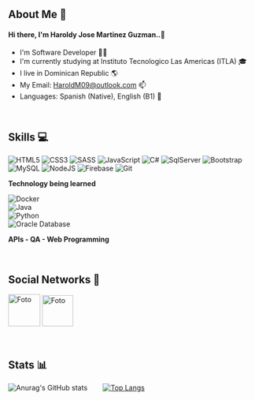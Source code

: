 ## About Me :bust_in_silhouette:

#### Hi there, I'm Haroldy Jose Martinez Guzman..👋

- I'm Software Developer 🧑‍💻
- I'm currently studying at Instituto Tecnologico Las Americas (ITLA) 🎓
- I live in Dominican Republic 🌎
- My Email: HaroldM09@outlook.com 📫
- Languages: Spanish (Native), English (B1) 💬

&nbsp;

## Skills :computer:

![HTML5](https://img.shields.io/badge/-HTML5-E34F26?style=for-the-badge&logo=html5&logoColor=white)
![CSS3](https://img.shields.io/badge/-CSS3-1572B6?style=for-the-badge&logo=css3&logoColor=white)
![SASS](https://img.shields.io/badge/Sass-CC6699?style=for-the-badge&logo=sass&logoColor=white)
![JavaScript](https://img.shields.io/badge/-JavaScript-yellow?style=for-the-badge&logo=javascript&logoColor=black)
![C#](https://img.shields.io/badge/Csharp-563D7C?style=for-the-badge&logo=dotnet&logoColor=white)
![SqlServer](https://img.shields.io/badge/-SQLServer-brown?style=for-the-badge&logo=databricks&logoColor=white)
![Bootstrap](https://img.shields.io/badge/-Bootstrap-563D7C?style=for-the-badge&logo=bootstrap&logoColor=white)
![MySQL](https://img.shields.io/badge/-MySQL-blue?style=for-the-badge&logo=mysql&logoColor=white)
![NodeJS](https://img.shields.io/badge/Node.js-43853D?style=for-the-badge&logo=node.js&logoColor=white)
![Firebase](https://img.shields.io/badge/Firebase-yellow?style=for-the-badge&logo=firebase&logoColor=brown)
![Git](https://img.shields.io/badge/-Git-red?style=for-the-badge&logo=git&logoColor=white)


**Technology being learned**
<br>

![Docker](https://img.shields.io/badge/Docker-blue?style=for-the-badge&logo=docker&logoColor=white) <br>
![Java](https://img.shields.io/badge/Java-grey?style=for-the-badge&logo=coffeescript&logoColor=blue) <br>
![Python](https://img.shields.io/badge/Python-green?style=for-the-badge&logo=python&logoColor=blue) <br>
![Oracle Database](https://img.shields.io/badge/Oracle_Databae-brown?style=for-the-badge&logo=databricks&logoColor=white)

**APIs - QA - Web Programming**

&nbsp;

## Social Networks :iphone:

<a id="instagram" href="https://www.instagram.com/haroldymart/"><img width='65px' src="https://logos-world.net/wp-content/uploads/2020/06/Instagram-Logo-700x394.png" alt="Foto"></a>
<a id="telegram" target="_blank" href="https://t.me/haroldymart"><img width='63px' src="https://logos-world.net/wp-content/uploads/2021/03/Telegram-Logo.png" alt="Foto"></a> 


&nbsp;

## Stats :bar_chart:

![Anurag's GitHub stats](https://github-readme-stats.vercel.app/api?username=HaroldMart&show_icons=true&theme=radical)&nbsp; &nbsp; &nbsp; &nbsp; 
[![Top Langs](https://github-readme-stats.vercel.app/api/top-langs/?username=HaroldMart&layout=compact)](https://github.com/anuraghazra/github-readme-stats) 


<!---
HaroldMart/HaroldMart is a ✨ special ✨ repository because its `README.md` (this file) appears on your GitHub profile.
You can click the Preview link to take a look at your changes.
--->


